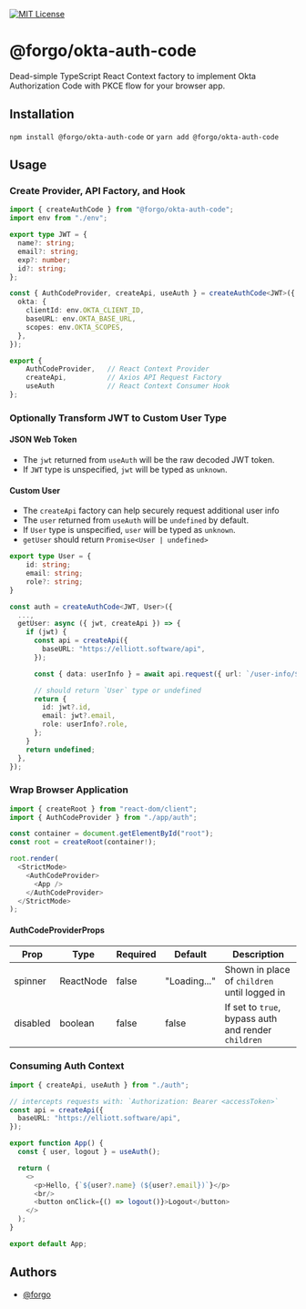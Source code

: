 [![MIT License](https://img.shields.io/badge/License-MIT-green.svg)](https://choosealicense.com/licenses/mit/)

# @forgo/okta-auth-code

Dead-simple TypeScript React Context factory to implement Okta Authorization Code with PKCE flow for your browser app.

## Installation

`npm install @forgo/okta-auth-code` or `yarn add @forgo/okta-auth-code`

## Usage

### Create Provider, API Factory, and Hook
```typescript
import { createAuthCode } from "@forgo/okta-auth-code";
import env from "./env";

export type JWT = {
  name?: string;
  email?: string;
  exp?: number;
  id?: string;
};

const { AuthCodeProvider, createApi, useAuth } = createAuthCode<JWT>({
  okta: {
    clientId: env.OKTA_CLIENT_ID,
    baseURL: env.OKTA_BASE_URL,
    scopes: env.OKTA_SCOPES,
  },
});

export { 
    AuthCodeProvider,   // React Context Provider
    createApi,          // Axios API Request Factory
    useAuth             // React Context Consumer Hook
};
```

### Optionally Transform JWT to Custom User Type

#### JSON Web Token
- The `jwt` returned from `useAuth` will be the raw decoded JWT token.
- If `JWT` type is unspecified, `jwt` will be typed as `unknown`.

#### Custom User
- The `createApi` factory can help securely request additional user info
- The `user` returned from `useAuth` will be `undefined` by default.
- If `User` type is unspecified, `user` will be typed as `unknown`.
- `getUser` should return `Promise<User | undefined>`

```typescript
export type User = {
    id: string;
    email: string;
    role?: string;
}

const auth = createAuthCode<JWT, User>({
  ...,
  getUser: async ({ jwt, createApi }) => {
    if (jwt) {
      const api = createApi({
        baseURL: "https://elliott.software/api",
      });

      const { data: userInfo } = await api.request({ url: `/user-info/${id}`})

      // should return `User` type or undefined
      return {
        id: jwt?.id,
        email: jwt?.email,
        role: userInfo?.role,
      };
    }
    return undefined;
  },
});
```

### Wrap Browser Application
```typescript
import { createRoot } from "react-dom/client";
import { AuthCodeProvider } from "./app/auth";

const container = document.getElementById("root");
const root = createRoot(container!);

root.render(
  <StrictMode>
    <AuthCodeProvider>
      <App />
    </AuthCodeProvider>
  </StrictMode>
);
```

#### AuthCodeProviderProps
| Prop     | Type      | Required | Default      | Description                                         |
| -------- | --------- | -------- | ------------ | --------------------------------------------------- |
| spinner  | ReactNode | false    | "Loading..." | Shown in place of `children` until logged in        |
| disabled | boolean   | false    | false        | If set to `true`, bypass auth and render `children` |

### Consuming Auth Context
```typescript
import { createApi, useAuth } from "./auth";

// intercepts requests with: `Authorization: Bearer <accessToken>`
const api = createApi({
  baseURL: "https://elliott.software/api",
});

export function App() {
  const { user, logout } = useAuth();

  return (
    <>
      <p>Hello, {`${user?.name} (${user?.email})`}</p>
      <br/>
      <button onClick={() => logout()}>Logout</button>
    </>
  );
}

export default App;
```

## Authors
- [@forgo](https://github.com/forgo)

